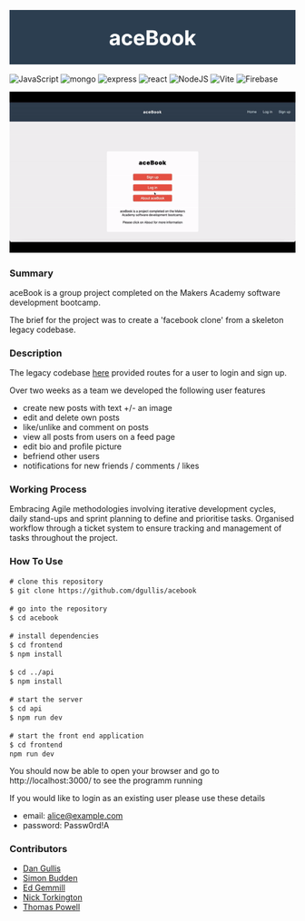 ![alt text](frontend/public/images/aebook-banner.png)

![JavaScript](https://img.shields.io/badge/javascript-%23323330.svg?style=flat&logo=javascript&logoColor=%23F7DF1E)
![mongo](https://img.shields.io/badge/MongoDB-%234ea94b.svg?logo=mongodb&logoColor=white&style=flat)
![express](https://img.shields.io/badge/express.js-%23404d59.svg?logo=express&logoColor=%2361DAFB&style=flat)
![react](https://img.shields.io/badge/-ReactJs-61DAFB?logo=react&logoColor=white&style=flat)
![NodeJS](https://img.shields.io/badge/node.js-6DA55F?logo=node.js&logoColor=white&style=flat)
![Vite](https://img.shields.io/badge/vite-%23646CFF.svg?style=flat&logo=vite&logoColor=white)
![Firebase](https://img.shields.io/badge/firebase-%23039BE5.svg?style=flat&logo=firebase)

![alt text](frontend/public/acebook-recording.gif)

### Summary

aceBook is a group project completed on the Makers Academy software development bootcamp.

The brief for the project was to create a 'facebook clone' from a skeleton legacy codebase.

### Description

The legacy codebase [here](https://github.com/makersacademy/acebook-mern-vite) provided routes for a user to login and sign up.

Over two weeks as a team we developed the following user features

- create new posts with text +/- an image
- edit and delete own posts
- like/unlike and comment on posts
- view all posts from users on a feed page
- edit bio and profile picture
- befriend other users
- notifications for new friends / comments / likes

### Working Process

Embracing Agile methodologies involving iterative development cycles, daily stand-ups and sprint planning to define and prioritise tasks. Organised workflow through a ticket system to ensure tracking and management of tasks throughout the project.




### How To Use
```
# clone this repository
$ git clone https://github.com/dgullis/acebook

# go into the repository
$ cd acebook

# install dependencies
$ cd frontend
$ npm install

$ cd ../api
$ npm install

# start the server
$ cd api
$ npm run dev

# start the front end application
$ cd frontend
npm run dev
```

You should now be able to open your browser and go to http://localhost:3000/ to see the programm running

If you would like to login as an existing user please use these details

- email: alice@example.com
- password: Passw0rd!A

### Contributors

- [Dan Gullis](https://github.com/dgullis)
- [Simon Budden](https://github.com/fantastito)
- [Ed Gemmill](https://github.com/EdGemmill)
- [Nick Torkington](https://github.com/N1ckT0rk)
- [Thomas Powell](https://github.com/Tomtommx8)







